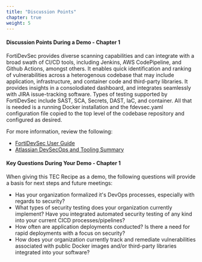 ```yaml
---
title: "Discussion Points"
chapter: true
weight: 5 
---
```


#### Discussion Points During a Demo - Chapter 1

FortiDevSec provides diverse scanning capabilities and can integrate with a broad swath of CI/CD tools, including Jenkins, AWS CodePipeline, and Github Actions, amongst others. It enables quick identification and ranking of vulnerabilities across a heterogenous codebase that may include application, infrastructure, and container code and third-party libraries. It provides insights in a consolodiated dashboard, and integrates seamlessly with JIRA issue-tracking software. Types of testing supported by FortiDevSec include SAST, SCA, Secrets, DAST, IaC, and container. All that is needed is a running Docker installation and the fdevsec.yaml configuration file copied to the top level of the codebase repository and configured as desired.

For more information, review the following:

*    [FortiDevSec User Guide](https://docs.fortinet.com/document/fortidevsec/23.1.0/user-guide/546812/introduction)
*    [Atlassian DevSecOps and Tooling Summary](https://www.atlassian.com/devops/devops-tools/devsecops-tools)

#### Key Questions During Your Demo - Chapter 1

When giving this TEC Recipe as a demo, the following questions will provide a basis for next steps and future meetings:

*    Has your organization formalized it's DevOps processes, especially with regards to security?
*    What types of security testing does your organization currently implement? Have you integrated automated security testing of any kind into your current CICD processes/pipelines?
*    How often are application deployments conducted? Is there a need for rapid deployments with a focus on security?
*    How does your organization currently track and remediate vulnerabilities associated with public Docker images and/or third-party libraries integrated into your software?
